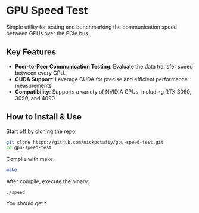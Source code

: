 # GPU Speed Test

Simple utility for testing and benchmarking the communication speed between GPUs over the PCIe bus.

## Key Features

- **Peer-to-Peer Communication Testing**: Evaluate the data transfer speed between every GPU.
- **CUDA Support**: Leverage CUDA for precise and efficient performance measurements.
- **Compatibility**: Supports a variety of NVIDIA GPUs, including RTX 3080, 3090, and 4090.

## How to Install & Use

Start off by cloning the repo:

```bash
git clone https://github.com/nickpotafiy/gpu-speed-test.git
cd gpu-speed-test
```

Compile with make:

```bash
make
```

After compile, execute the binary:

```code
./speed
```

You should get t
